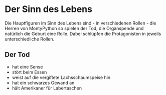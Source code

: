 # Der Sinn des Lebens

Die Hauptfiguren im Sinn des Lebens sind - in verschiedenen Rollen - die Herren von MontyPython so spielen der Tod,
die Organspende und natürlich die Geburt eine Rolle. Dabei schlüpfen die Protagonisten in jeweils unterschiedliche Rollen.

## Der Tod
* hat eine Sense
* stört beim Essen
* weist auf die vergiftete Lachsschaumspeise hin
* hat ein schwarzes Gewand an
* hält Amerikaner für Labertaschen
